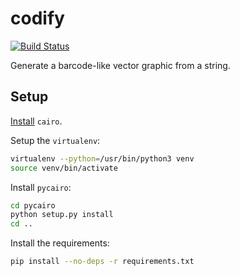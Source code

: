 # codify

[![Build Status](https://travis-ci.org/erbridge/codify.png?branch=master)](https://travis-ci.org/erbridge/codify)

Generate a barcode-like vector graphic from a string.


## Setup

[Install](http://cairographics.org/download/) `cairo`.

Setup the `virtualenv`:
```sh
virtualenv --python=/usr/bin/python3 venv
source venv/bin/activate
```

Install `pycairo`:
```sh
cd pycairo
python setup.py install
cd ..
```

Install the requirements:
```sh
pip install --no-deps -r requirements.txt
```
